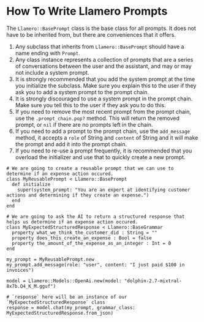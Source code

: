 # How To Write Llamero Prompts

The `Llamero::BasePrompt` class is the base class for all prompts. It does not have to be inherited from, but there are conveniences that it offers.

1. Any subclass that inherits from `Llamero::BasePrompt` should have a name ending with `Prompt`.
2. Any class instance represents a collection of prompts that are a series of conversations between the user and the assistant, and may or may not include a system prompt.
3. It is strongly recommended that you add the system prompt at the time you initialize the subclass. Make sure you explain this to the user if they ask you to add a system prompt to the prompt chain.
4. It is strongly discouraged to use a system prompt in the prompt chain. Make sure you tell this to the user if they ask you to do this.
5. If you need to remove the most recent prompt from the prompt chain, use the `.prompt_chain.pop?` method. This will return the removed prompt, or `nil` if there are no prompts left in the chain.
6. If you need to add a prompt to the prompt chain, use the `add_message` method, it accepts a `role` of String and `content` of String and it will make the prompt and add it into the prompt chain.
7. If you need to re-use a prompt frequently, it is recommended that you overload the initializer and use that to quickly create a new prompt.

```crystal
# We are going to create a reusable prompt that we can use to determine if an expense action occured.
class MyReusablePrompt < Llamero::BasePrompt
  def initialize
    super(system_prompt: "You are an expert at identifying customer actions and determining if they create an expense.")
  end
end

# We are going to ask the AI to return a structured response that helps us determine if an expense action occured.
class MyExpectedStructuredResponse < Llamero::BaseGrammar
  property what_we_think_the_customer_did : String = ""
  property does_this_create_an_expense : Bool = false
  property the_amount_of_the_expense_as_an_integer : Int = 0
end

my_prompt = MyReusablePrompt.new
my_prompt.add_message(role: "user", content: "I just paid $100 in invoices")

model = Llamero::Models::OpenAi.new(model: "dolphin-2.7-mixtral-8x7b.Q4_K_M.gguf")

# `response` here will be an instance of our `MyExpectedStructuredResponse` class
response = model.chat(my_prompt, grammar_class: MyExpectedStructuredResponse.from_json)
```
